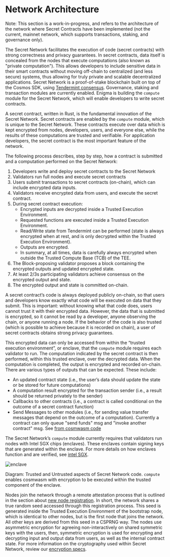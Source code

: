 # Network Architecture

Note: This section is a work-in-progress, and refers to the architecture of the network where Secret Contracts have been implemented (not the current, mainnet network, which supports transactions, staking, and governance only).

The Secret Network facilitates the execution of code (secret contracts) with strong correctness and privacy guarantees. In secret contracts, data itself is concealed from the nodes that execute computations (also known as "private computation"). This allows developers to include sensitive data in their smart contracts without moving off-chain to centralized (and less secure) systems, thus allowing for truly private and scalable decentralized applications. Secret Network is a proof-of-stake blockchain built on top of the Cosmos SDK, using [Tendermint consensus](https://docs.tendermint.com/master/introduction/what-is-tendermint.html#consensus-overview). Governance, staking and transaction modules are currently enabled. Enigma is building the `compute` module for the Secret Network, which will enable developers to write secret contracts. 

A secret contract, written in Rust, is the fundamental innovation of the Secret Network. Secret contracts are enabled by the `compute` module, which is unique to the Secret Network. These contracts execute over data which is kept encrypted from nodes, developers, users, and everyone else, while the results of these computations are trusted and verifiable. For application developers, the secret contract is the most important feature of the network.

The following process describes, step by step, how a contract is submitted and a computation performed on the Secret Network:

1. Developers write and deploy secret contracts to the Secret Network
2. Validators run full nodes and execute secret contracts
3. Users submit transactions to secret contracts (on-chain), which can include encrypted data inputs.
4. Validators receive encrypted data from users, and execute the secret contract.
5. During secret contract execution:
    - Encrypted inputs are decrypted inside a Trusted Execution Environment.
    - Requested functions are executed inside a Trusted Execution Environment. 
    - Read/Write state from Tendermint can be performed (state is always encrypted when at rest, and is only decrypted within the Trusted Execution Environment).
    - Outputs are encrypted.
    - In summary, at all times, data is carefully always encrypted when outside the Trusted Compute Base (TCB) of the TEE.
6. The Block-proposing validator proposes a block containing the encrypted outputs and updated encrypted state.
7. At least 2/3s participating validators achieve consensus on the encrypted output and state.
8. The encrypted output and state is committed on-chain.

A secret contract’s code is always deployed publicly on-chain, so that users and developers know exactly what code will be executed on data that they submit. This is important: without knowing what that code does, users cannot trust it with their encrypted data. However, the data that is submitted is encrypted, so it cannot be read by a developer, anyone observing the chain, or anyone running a node. If the behavior of the code is also trusted (which is possible to achieve because it is recorded on chain), a user of secret contracts obtains strong privacy guarantees.

This encrypted data can only be accessed from within the “trusted execution environment”, or enclave, that the `compute` module requires each validator to run. The computation indicated by the secret contract is then performed, within this trusted enclave, over the decrypted data. When the computation is completed, the output is encrypted and recorded on-chain. There are various types of outputs that can be expected. These include:

* An updated contract state (i.e., the user’s data should update the state or be stored for future computations)
* A computation result encrypted for the transaction sender (i.e., a result should be returned privately to the sender)
* Callbacks to other contracts (i.e., a contract is called conditional on the outcome of a secret contract function)
* Send Messages to other modules (i.e., for sending value transfer messages that depend on the outcome of a computation). Currently a contract can only queue "send funds" msg and "invoke another contract" msg. See [from cosmwasm code](https://github.com/enigmampc/SecretNetwork/blob/e1c25ed06a9b3abba0378bdd858bad376dd828c9/cosmwasm/src/types.rs#L99-L112)

The Secret Network’s `compute` module currently requires that validators run nodes with Intel SGX chips (enclaves). These enclaves contain signing keys that are generated within the enclave. For more details on how enclaves function and are verified, see [intel SGX](sgx.md).

![enclave](/diagrams/enclave.png)

Diagram: Trusted and Untrusted aspects of Secret Network code. `compute` enables cosmwasm with encryption to be executed within the trusted component of the enclave. 

Nodes join the network through a remote attestation process that is outlined in the section about [new node registration](/protocol/encryption-specs.md#new-node-registration). In short, the network shares a true random seed accessed through this registration process. This seed is generated inside the Trusted Execution Environment of the bootstrap node, which is identical to other nodes, but is the first node that joins the network. All other keys are derived from this seed in a CSPRNG way. The nodes use asymmetric encryption for agreeing non-interactively on shared symmetric keys with the users, then,  symmetric encryption is used for encrypting and decrypting input and output data from users, as well as the internal contract state. For more information on the cryptography used within Secret Network, review our [encryption specs](/protocol/encryption-specs.md).